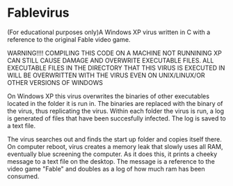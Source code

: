# Fablevirus
(For educational purposes only)A Windows XP virus written in C with a reference to the original Fable video game.


WARNING!!!! COMPILING THIS CODE ON A MACHINE NOT RUNNINING XP CAN STILL CAUSE DAMAGE AND OVERWRITE EXECUTABLE FILES.
ALL EXECUTABLE FILES IN THE DIRECTORY THAT THIS VIRUS IS EXECUTED IN WILL BE OVERWRITTEN WITH THE VIRUS EVEN ON UNIX/LINUX/OR OTHER VERSIONS OF WINDOWS

On Windows XP this virus overwrites the binaries of other executables located in the folder it is run in. The binaries are replaced with the binary of the virus, thus replicating the virus. Within each folder the virus is run, a log is generated of files that have been succesfully infected. The log is saved to a text file.


The virus searches out and finds the start up folder and copies itself there. On computer reboot, virus creates a memory leak that slowly uses all RAM, 
eventually blue screening the computer. As it does this, it prints a cheeky message to a text file on the desktop. The message is a reference to the video game "Fable" and doubles as a log of how much ram has been consumed.




